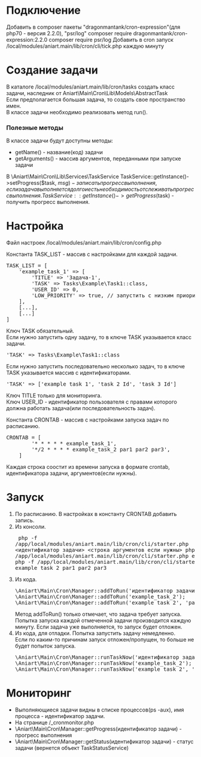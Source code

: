 # Подключение
Добавить в composer пакеты "dragonmantank/cron-expression"(для php70 - версия 2.2.0), "psr/log" 
composer require dragonmantank/cron-expression:2.2.0
composer require psr/log
Добавить в cron запуск /local/modules/aniart.main/lib/cron/cli/tick.php каждую минуту

# Создание задачи
В каталоге /local/modules/aniart.main/lib/cron/tasks создать класс задачи, наследник от Aniart\Main\Cron\Lib\Models\AbstractTask  
Если предполагается большая задача, то создать свое пространство имен.  
В классе задачи необходимо реализовать метод run().

### Полезные методы
В классе задачи будут доступны методы:
- getName() - название(код) задачи
- getArguments() - массив аргументов, переданными при запуске задачи

В \Aniart\Main\Cron\Lib\Services\TaskService
TaskService::getInstance()->setProgress($task, $msg) - записать прогресс выполнения, если задача выполняется долго и есть необходимость отслеживать прогресс выполнения.
TaskService::getInstance()->getProgress($task) - получить прогресс выполнения.


# Настройка
Файл настроек /local/modules/aniart.main/lib/cron/config.php  

Константа TASK_LIST - массив с настройками для каждой задачи.  
<pre>
TASK_LIST = [
    'example_task_1' => [  
        'TITLE' => 'Задача-1',  
        'TASK' => Tasks\Example\Task1::class,
        'USER_ID' => 0,
        'LOW_PRIORITY' => true, // запустить с низким приоритетом по процессору и вводу-выводу
    ],
    [...],
    [...]
]
</pre>

Ключ TASK обязательный.  
Если нужно запустить одну задачу, то в ключе TASK указывается класс задачи.
<pre>'TASK' => Tasks\Example\Task1::class</pre>
Если нужно запустить последовательно несколько задач, то в ключе TASK указывается массив с идентификаторами.
<pre>'TASK' => ['example_task_1', 'task_2_Id', 'task_3_Id']</pre>
  
Ключ TITLE только для мониторинга.  
Ключ USER_ID - идентификатор пользователя с правами которого должна работать задача(или последовательность задач).


Константа CRONTAB - массив с настройками запуска задач по расписанию.
<pre>
CRONTAB = [
        '* * * * * example_task_1',
        '*/2 * * * * example_task_2 par1 par2 par3',
    ]
</pre>
Каждая строка соостит из времени запуска в формате crontab, идентификатора задачи, аргументов(если нужны).


# Запуск
1. По расписанию. В настройках в константу CRONTAB добавить запись.
2. Из консоли.<pre>
   php -f /app/local/modules/aniart.main/lib/cron/cli/starter.php <идентификатор задачи> <строка аргументов если нужны>
   php -f /app/local/modules/aniart.main/lib/cron/cli/starter.php example_task_2
   php -f /app/local/modules/aniart.main/lib/cron/cli/starter.php example_task_2 par1 par2 par3</pre>
3. Из кода.
   <pre>\Aniart\Main\Cron\Manager::addToRun('идентификатор задачи', 'строка аргументов если нужны');
   \Aniart\Main\Cron\Manager::addToRun('example_task_2');
   \Aniart\Main\Cron\Manager::addToRun('example_task_2', 'par1 par2 par3');</pre>  
   Метод addToRun() только отмечает, что задача требует запуска.  
   Попытка запуска каждой отмеченной задачи производится каждую минуту. 
   Если задача уже выполняется, то запуск будет отложен.
4. Из кода, для отладки. Попытка запустить задачу немедленно.  
   Если по каким-то причинам запуск отложен/пропущен, то больше не будет попыток запуска.
   <pre>
   \Aniart\Main\Cron\Manager::runTaskNow('идентификатор задачи', 'строка аргументов если нужны');
   \Aniart\Main\Cron\Manager::runTaskNow('example_task_2');
   \Aniart\Main\Cron\Manager::runTaskNow('example_task_2', 'par1 par2 par3');
   </pre>

# Мониторинг
- Выполняющиеся задачи видны в списке процессов(ps -aux), имя процесса - идентификатор задачи.
- На странице /_cronmonitor.php
- \Aniart\Main\Cron\Manager::getProgress(идентификатор задачи) - прогресс выполнения
- \Aniart\Main\Cron\Manager::getStatus(идентификатор задачи) - статус задачи (вернется объект TaskStatusService)
